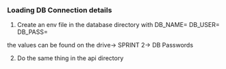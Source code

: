 ### Loading DB Connection details

1. Create an env file in the database directory with 
    DB_NAME=
    DB_USER=
    DB_PASS=

the values can be found on the drive-> SPRINT 2-> DB Passwords

2. Do the same thing in the api directory


